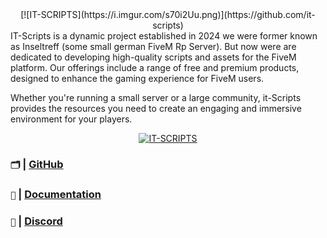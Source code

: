 <div align="center">
[![IT-SCRIPTS](https://i.imgur.com/s70i2Uu.png)](https://github.com/it-scripts)
</div>
IT-Scripts is a dynamic project established in 2024 we were former known as Inseltreff (some small german FiveM Rp Server). But now were are dedicated to developing high-quality scripts and assets for the FiveM platform. Our offerings include a range of free and premium products, designed to enhance the gaming experience for FiveM users.

Whether you're running a small server or a large community, it-Scripts provides the resources you need to create an engaging and immersive environment for your players.
<div align="center">

[![IT-SCRIPTS](https://i.imgur.com/lFVRgSg.png)](https://github.com/it-scripts)
</div>

### `🗂️` | [GitHub](https://github.com/it-scripts)
### `📖` | [Documentation](https://docs.it-scripts.com)
### `💬` | [Discord](https://discord.gg/dRfAPVBM82)

